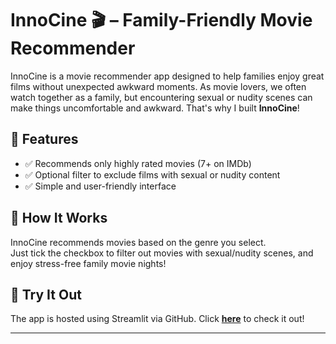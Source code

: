 # InnoCine 🎬 – Family-Friendly Movie Recommender  

InnoCine is a movie recommender app designed to help families enjoy great films without unexpected awkward moments. 
As movie lovers, we often watch together as a family, but encountering sexual or nudity scenes can make things uncomfortable and awkward. 
That's why I built **InnoCine**!  

## 🎯 Features  
- ✅ Recommends only highly rated movies (7+ on IMDb)  
- ✅ Optional filter to exclude films with sexual or nudity content  
- ✅ Simple and user-friendly interface  

## 🚀 How It Works  
InnoCine recommends movies based on the genre you select.  
Just tick the checkbox to filter out movies with sexual/nudity scenes, and enjoy stress-free family movie nights!  

## 📌 Try It Out  
The app is hosted using Streamlit via GitHub. Click **[here](https://ya6tg8yniu2x66p7yqnfud.streamlit.app/)** to check it out!  

---
